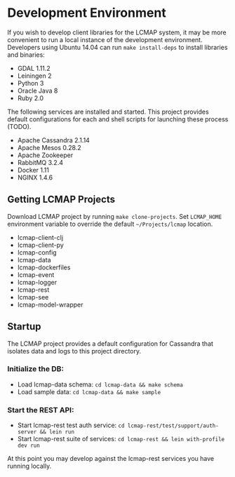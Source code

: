 # Development Environment

If you wish to develop client libraries for the LCMAP system, it may be more convenient to run a local instance of the development environment. Developers using Ubuntu 14.04 can run ``make install-deps`` to install libraries and binaries:

* GDAL 1.11.2
* Leiningen 2
* Python 3
* Oracle Java 8
* Ruby 2.0

The following services are installed and started. This project provides default configurations for each and shell scripts for launching these process (TODO).

* Apache Cassandra 2.1.14
* Apache Mesos 0.28.2
* Apache Zookeeper
* RabbitMQ 3.2.4
* Docker 1.11
* NGINX 1.4.6

## Getting LCMAP Projects

Download LCMAP project by running ``make clone-projects``. Set `LCMAP_HOME` environment variable to override the default ``~/Projects/lcmap`` location.

* lcmap-client-clj
* lcmap-client-py
* lcmap-config
* lcmap-data
* lcmap-dockerfiles
* lcmap-event
* lcmap-logger
* lcmap-rest
* lcmap-see
* lcmap-model-wrapper

## Startup

The LCMAP project provides a default configuration for Cassandra that isolates data and logs to this project directory.

### Initialize the DB:

* Load lcmap-data schema: ``cd lcmap-data && make schema``
* Load sample data: ``cd lcmap-data && make sample``

### Start the REST API:

* Start lcmap-rest test auth service: ``cd lcmap-rest/test/support/auth-server && lein run``
* Start lcmap-rest suite of services: ``cd lcmap-rest && lein with-profile dev run``

At this point you may develop against the lcmap-rest services you have running locally.
